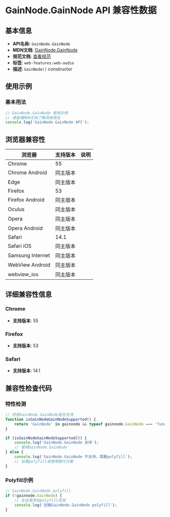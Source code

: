 # GainNode.GainNode API 兼容性数据

## 基本信息

- **API名称**: `GainNode.GainNode`
- **MDN文档**: [GainNode.GainNode](https://developer.mozilla.org/docs/Web/API/GainNode/GainNode)
- **规范文档**: [查看规范](https://webaudio.github.io/web-audio-api/#dom-gainnode-gainnode)
- **标签**: `web-features:web-audio`
- **描述**: `GainNode()` constructor

## 使用示例

### 基本用法

```javascript
// GainNode.GainNode 使用示例
// 请查阅MDN文档了解具体用法
console.log('GainNode.GainNode API');
```

## 浏览器兼容性

| 浏览器 | 支持版本 | 说明 |
|--------|----------|------|
| Chrome | 55 |  |
| Chrome Android | 同主版本 |  |
| Edge | 同主版本 |  |
| Firefox | 53 |  |
| Firefox Android | 同主版本 |  |
| Oculus | 同主版本 |  |
| Opera | 同主版本 |  |
| Opera Android | 同主版本 |  |
| Safari | 14.1 |  |
| Safari iOS | 同主版本 |  |
| Samsung Internet | 同主版本 |  |
| WebView Android | 同主版本 |  |
| webview_ios | 同主版本 |  |

## 详细兼容性信息

### Chrome

- **支持版本**: 55

### Firefox

- **支持版本**: 53

### Safari

- **支持版本**: 14.1

## 兼容性检查代码

### 特性检测

```javascript
// 检查GainNode.GainNode是否支持
function isGainNodeGainNodeSupported() {
    return 'GainNode' in gainnode && typeof gainnode.GainNode === 'function';
}

if (isGainNodeGainNodeSupported()) {
    console.log('GainNode.GainNode 支持');
    // 使用GainNode.GainNode
} else {
    console.log('GainNode.GainNode 不支持，需要polyfill');
    // 加载polyfill或使用替代方案
}
```

### Polyfill示例

```javascript
// GainNode.GainNode polyfill
if (!gainnode.GainNode) {
    // 在这里添加polyfill实现
    console.log('加载GainNode.GainNode polyfill');
}
```


